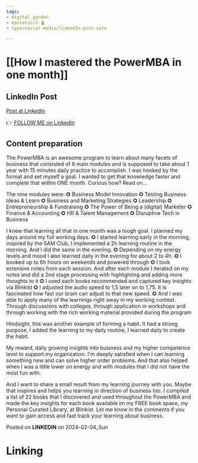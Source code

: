 ```yaml
---
tags: 
- digital_garden
- epstatus/2-🪴
- type/social-media/linkedIn-post-note

---
```

# [[How I mastered the PowerMBA in one month]]
## LinkedIn Post
[Post at LinkedIn]()
  

👉 [FOLLOW ME on LinkedIn](https://www.linkedin.com/comm/mynetwork/discovery-see-all?usecase=PEOPLE_FOLLOWS&followMember=sebastiankamilli)

## Content preparation
The PowerMBA is an awesome program to learn about many facets of business that consisted of 9 main modules and is supposed to take about 1 year with 15 minutes daily practice to accomplish. I was hooked by the format and set myself a goal. I wanted to get that knowledge faster and complete that within ONE month. Curious how? Read on...

The nine modules were:
✪ Business Model Innovation
✪ Testing Business Ideas & Learn
✪ Business and Marketing Strategies
✪ Leadership
✪ Entrepreneurship & Fundraising
✪ The Power of Being a (digital) Marketer
✪ Finance & Accounting
✪ HR & Talent Management
✪ Disruptive Tech in Business

I knew that learning all that in one month was a tough goal. I planned my days around my full working days. 
✪ I started learning early in the morning, inspired by the 5AM Club, I implemented a 2h learning routine in the morning. And I did the same in the evening. 
✪ Depending on my energy levels and mood I also learned daily in the evening for about 2 to 4h. 
✪ I booked up to 6h hours on weekends and powered through
✪ I took extensive notes from each session. And after each module I iterated on my notes and did a 2nd stage processing with highlighting and adding more thoughts to it
✪ I used each books recommended and captured key insights via Blinkist
✪ I adjusted the audio speed to 1,5 later on to 1,75. It is fascinated how fast our brain can adjust to that new speed. 
✪ And I was able to apply many of the learnings right away in my working context. Through discussions with colleges, through application in workshops and through working with the rich working material provided during the program

Hindsight, this was another example of forming a habit. It had a strong purpose, I added the learning to my daily routine, I learned daily to create the habit.

My reward, daily growing insights into business and my higher competence level to support my organization. I'm deeply satisfied when I can learning something new and can solve higher order problems. And that also helped when I was a little lower on energy and with modules that I did not have the most fun with. 

And I want to share a small result from my learning journey with you. Maybe that inspires and helps you learning in direction of business too. I compiled a list of 22 books that I discovered and used throughout the PowerMBA and made the key insights for each book available im my FREE book space, my Personal Curated Library, at Blinkist. Let me know in the comments if you want to gain access and fast track your learning about business. 


Posted on **LINKEDIN** on 2024-02-04_Sun
# Linking